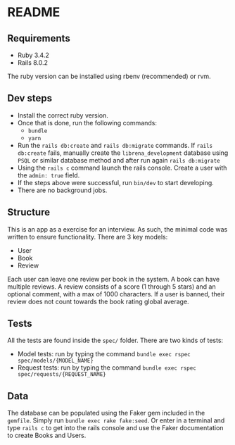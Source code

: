 # README

## Requirements
- Ruby 3.4.2
- Rails 8.0.2

The ruby version can be installed using rbenv (recommended) or rvm.

## Dev steps
- Install the correct ruby version.
- Once that is done, run the following commands:
  - `bundle`
  - `yarn`
- Run the `rails db:create` and `rails db:migrate` commands. If `rails db:create` fails, manually create
the `librena_development` database using `PSQL` or similar database method and after run again `rails db:migrate`
- Using the `rails c` command launch the rails console. Create a user with the `admin: true` field.
- If the steps above were successful, run `bin/dev` to start developing.
- There are no background jobs.

## Structure
This is an app as a exercise for an interview. As such, the minimal code was written to ensure functionality.
There are 3 key models:

- User
- Book
- Review

Each user can leave one review per book in the system. A book can have multiple reviews.
A review consists of a score (1 through 5 stars) and an optional comment, with a max of 1000 characters.
If a user is banned, their review does not count towards the book rating global average.

## Tests
All the tests are found inside the `spec/` folder. There are two kinds of tests:

- Model tests: run by typing the command `bundle exec rspec spec/models/{MODEL_NAME}`
- Request tests: run by typing the command `bundle exec rspec spec/requests/{REQUEST_NAME}`

## Data
The database can be populated using the Faker gem included in the `gemfile`.
Simply run `bundle exec rake fake:seed`.
Or enter in a terminal and type `rails c` to get into the rails console and use the
Faker documentation to create Books and Users.
